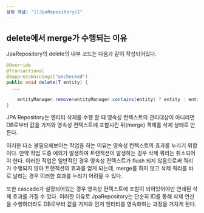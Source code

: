 ```yaml
---
상위 개념: "[[JpaRepository]]"
---
```

## delete에서 merge가 수행되는 이유
JpaRepository의 delete의 내부 코드는 다음과 같이 작성되어있다.
```java
@Override  
@Transactional  
@SuppressWarnings("unchecked")  
public void delete(T entity) {  
  ...
  
    entityManager.remove(entityManager.contains(entity) ? entity : entityManager.merge(entity));  
}
```

JPA Repository는 엔티티 삭제를 수행 할 때 영속성 컨텍스트의 관리대상이 아니라면 DB로부터 값을 가져와 영속성 컨텍스트에 포함시킨 뒤(merge) 객체를 삭제 상태로 만든다.

이러한 다소 불필요해보이는 작업을 하는 이유는 영속성 컨텍스트의 효과를 누리기 위함이다. 만약 작업 도중 예외가 발생하여 트랜잭션이 발생하는 경우 삭제 쿼리는 취소되어야 한다. 이러한 작업은 일반적인 경우 영속성 컨텍스트가 flush 되지 않음으로써 쿼리가 수행되지 않아 트랜잭션의 효과를 얻게 되는데, merge를 하지 않고 삭제 쿼리를 바로 날리는 경우 이러한 효과를 누리기 어려울 수 있다.

또한 cascade가 설정되어있는 경우 영속성 컨텍스트에 포함이 되어있어야만 연쇄된 삭제 효과를 가질 수 있다. 이러한 이유로 JpaRepository는 단순히 ID를 통해 삭제 연산을 수행하더라도 DB로부터 값을 가져와 먼저 엔티티를 영속화하는 과정을 거치게 된다.
